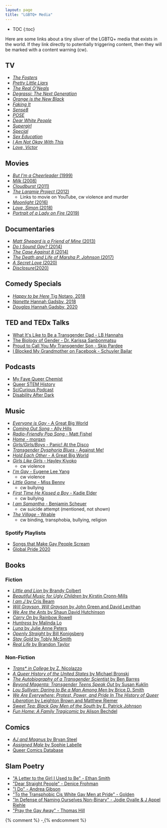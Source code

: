 ```yaml
---
layout: page
title: "LGBTQ+ Media"
---
```


* TOC
{:toc}

Here are some links about a tiny sliver of the LGBTQ+ media that exists in the
world.
If they link directly to potentially triggering content, then they will be
marked with a content warning (cw).

## TV
- [<i>The Fosters</i>](https://en.wikipedia.org/wiki/The_Fosters_(American_TV_series))
- [<i>Pretty Little Liars</i>](https://en.wikipedia.org/wiki/Pretty_Little_Liars)
- [<i>The Real O'Neals</i>](https://en.wikipedia.org/wiki/The_Real_O%27Neals)
- [<i>Degrassi: The Next Generation</i>](https://en.wikipedia.org/wiki/Degrassi:_The_Next_Generation)
- [<i>Orange is the New Black</i>](https://en.wikipedia.org/wiki/Orange_Is_the_New_Black)
- [<i>Faking It</i>](https://en.wikipedia.org/wiki/Faking_It_(American_TV_series))
- [<i>Sense8</i>](https://en.wikipedia.org/wiki/Sense8)
- [<i>POSE</i>](https://en.wikipedia.org/wiki/Pose_(TV_series))
- [<i>Dear White People</i>](https://en.wikipedia.org/wiki/Dear_White_People_(TV_series))
- [<i>Supergirl</i>](https://en.wikipedia.org/wiki/Supergirl_(TV_series))
- [<i>Special</i>](https://en.wikipedia.org/wiki/Special_(TV_series))
- [<i>Sex Education</i>](https://en.wikipedia.org/wiki/Sex_Education_(TV_series))
- [<i>I Am Not Okay With This</i>](https://en.wikipedia.org/wiki/I_Am_Not_Okay_with_This)
- [<i>Love, Victor</i>](https://en.wikipedia.org/wiki/Love,_Victor)

## Movies
- [<i>But I'm a Cheerleader</i> (1999)](https://en.wikipedia.org/wiki/But_I%27m_a_Cheerleader)
- [<i>Milk</i> (2008)](https://en.wikipedia.org/wiki/Milk_(2008_American_film))
- [<i>Cloudburst</i> (2011)](https://en.wikipedia.org/wiki/Cloudburst_(2011_film))
- [<i>The Laramie Project</i> (2012)](https://www.youtube.com/watch?v=u1qiTmF0p4A)
    - Links to movie on YouTube, cw violence and murder
- [<i>Moonlight</i> (2016)](https://en.wikipedia.org/wiki/Moonlight_(2016_film))
- [<i>Love, Simon</i> (2018)](https://en.wikipedia.org/wiki/Love,_Simon)
- [<i>Portrait of a Lady on Fire</i> (2019)](https://en.wikipedia.org/wiki/Portrait_of_a_Lady_on_Fire)

## Documentaries
- [<i>Matt Shepard is a Friend of Mine</i> (2013)](https://mattshepardisafriendofmine.com/)
- [<i>Do I Sound Gay?</i> (2014)](https://en.wikipedia.org/wiki/Do_I_Sound_Gay%3F)
- [<i>The Case Against 8</i> (2014)](https://en.wikipedia.org/wiki/The_Case_Against_8)
- [<i>The Death and Life of Marsha P. Johnson</i> (2017)](https://www.imdb.com/title/tt5233558/)
- [<i>A Secret Love</i> (2020)](https://en.wikipedia.org/wiki/A_Secret_Love)
- [<i>Disclosure</i>(2020)](http://www.disclosurethemovie.com/)

## Comedy Specials
- [<i>Happy to be Here</i> Tig Notaro, 2018](https://www.imdb.com/title/tt8342946/)
- [<i>Nanette</i> Hannah Gadsby, 2018](https://en.wikipedia.org/wiki/Nanette_(show))
- [<i>Douglas</i> Hannah Gadsby, 2020](https://en.wikipedia.org/wiki/Hannah_Gadsby:_Douglas)

## TED and TEDx Talks
- [What It's Like to Be a Transgender Dad - LB Hannahs](https://www.ted.com/talks/lb_hannahs_what_it_s_like_to_be_a_transgender_dad?language=en)
- [The Biology of Gender - Dr. Karissa Sanbonmatsu](https://www.ted.com/talks/karissa_sanbonmatsu_the_biology_of_gender_from_dna_to_the_brain?language=en)
- [Proud to Call You My Transgender Son - Skip Pardee](https://www.youtube.com/watch?v=GW8Plf_IXGs)
- [I Blocked My Grandmother on Facebook - Schuyler Bailar](https://www.youtube.com/watch?v=zstj8g0ctRM)

## Podcasts
- [My Fave Queer Chemist](https://www.stitcher.com/podcast/my-fave-queer-chemist/e/67457673)
- [Queer STEM History](https://player.whooshkaa.com/shows/queer-stem-history)
- [SciCurious Podcast](https://www.scicurious.co.uk/)
- [Disability After Dark](https://www.stitcher.com/podcast/andrew-gurza/disabilityafterdark)

## Music
- [<i>Everyone is Gay</i> - A Great Big World](https://www.youtube.com/watch?v=0VG1bj4Lj1Q)
- [<i>Coming Out Song</i> - Ally Hills](https://www.youtube.com/watch?v=z3ECU6xtp68)
- [<i>Radio-Friendly Pop Song</i> - Matt Fishel](https://www.youtube.com/watch?v=ogsbUiSY2TU)
- [<i>Home</i> - morgxn](https://www.youtube.com/watch?v=rpbbuI2jndE)
- [<i>Girls/Girls/Boys</i> - Panic! At the Disco](https://www.youtube.com/watch?v=Yk8jV7r6VMk)
- [<i>Transgender Dysphoria Blues</i> - Against Me!](https://www.youtube.com/watch?v=9K7PWLzdzP4)
- [<i>Hold Each Other</i> - A Great Big World](https://www.youtube.com/watch?v=hx5P6WJLxHw)
- [<i>Girls Like Girls</i> - Hayley Kiyoko](https://www.youtube.com/watch?v=I0MT8SwNa_U)
    - cw violence
- [<i>I'm Gay</i> - Eugene Lee Yang](https://www.youtube.com/watch?v=qpipLfMiaYU)
    - cw violence
- [<i>Little Game</i> - Miss Benny](https://www.youtube.com/watch?v=WNr3x1kVVEc)
    - cw bullying
- [<i>First Time He Kissed a Boy</i> - Kadie Elder](https://www.youtube.com/watch?v=et8R5fZOARo)
    - cw bullying
- [<i>I am Samantha</i> - Benjamin Scheuer](https://www.youtube.com/watch?v=tQWwpzck8Tk)
    - cw suicide attempt (mentioned, not shown)
- [<i>The Village</i> - Wrable](https://www.youtube.com/watch?v=tilsrO-3gcQ)
    - cw binding, transphobia, bullying, religion

### Spotify Playlists
- [Songs that Make Gay People Scream](https://open.spotify.com/playlist/4jkkbPU4q2Fn9OAwkGoSfo?si=--kE2jdpQrm_Ar0OLfH-pA)
- [Global Pride 2020](https://open.spotify.com/playlist/0HuloRIml4hNBlJhCVWe1T?si=ifwmqehhQG6IcUteLisSuA)

## Books

### Fiction
- [<i>Little and Lion</i> by Brandy Colbert](https://www.goodreads.com/book/show/25062038-little-lion)
- [<i>Beautiful Music for Ugly Children</i> by Kirstin Cronn-Mills](https://www.goodreads.com/book/show/13221769-beautiful-music-for-ugly-children)
- [<i>I am J</i> by Cris Beam](https://www.goodreads.com/book/show/8140535-i-am-j)
- [<i>Will Grayson, Will Grayson</i> by John Green and David Levithan](https://www.goodreads.com/book/show/6567017-will-grayson-will-grayson)
- [<i>We Are the Ants</i> by Shaun David Hutchinson](https://www.goodreads.com/book/show/23677341-we-are-the-ants)
- [<i>Carry On</i> by Rainbow Rowell](https://www.goodreads.com/book/show/32768522-carry-on)
- [<i>Huntress</i> by Malinda Lo](https://www.goodreads.com/book/show/9415946-huntress)
- [<i>Luna</i> by Julie Anne Peters](https://www.goodreads.com/book/show/316445.Luna)
- [<i>Openly Straight</i> by Bill Konigsberg](https://www.goodreads.com/book/show/16100972-openly-straight)
- [<i>Stay Gold</i> by Tobly McSmith](https://www.goodreads.com/book/show/45306326-stay-gold)
- [<i>Real Life</i> by Brandon Taylor](https://www.goodreads.com/book/show/46263943-real-life)

### Non-Fiction
- [<i>Trans* in College</i> by Z. Nicolazzo](https://www.goodreads.com/book/show/30148613-trans-in-college)
- [<i>A Queer History of the United States</i> by Michael Bronski](https://www.goodreads.com/book/show/10065595-a-queer-history-of-the-united-states)
- [<i>The Autobiography of a Transgender Scientist</i> by Ben Barres](https://www.goodreads.com/book/show/39644215-the-autobiography-of-a-transgender-scientist)
- [<i>Beyond Magenta: Transgender Teens Speak Out</i> by Susan Kuklin](https://www.goodreads.com/book/show/18166920-beyond-magenta)
- [<i>Lou Sullivan: Daring to Be a Man Among Men</i> by Brice D. Smith](https://www.goodreads.com/book/show/34437299-lou-sullivan)
- [<i>We Are Everywhere: Protest, Power, and Pride In The History of Queer Liberation</i> by Leighton Brown and Matthew Riemer ](https://www.goodreads.com/book/show/41429532-we-are-everywhere)
- [<i>Sweet Tea: Black Gay Men of the South</i> by E. Patrick Johnson](https://www.goodreads.com/book/show/3328046-sweet-tea)
- [<i>Fun Home: A Family Tragicomic</i> by Alison Bechdel](https://www.goodreads.com/book/show/26135825-fun-home)

## Comics
- [<i>AJ and Magnus</i> by Bryan Steel](https://ajandmagnus.com/)
- [<i>Assigned Male</i> by Sophie Labelle](https://www.facebook.com/assignedmale/)
- [Queer Comics Database](http://queercomicsdatabase.com/)

## Slam Poetry
- ["A Letter to the Girl I Used to Be" - Ethan Smith](https://www.youtube.com/watch?v=Lkn06Y8prDU)
- ["Dear Straight People" - Denice Frohman](https://www.youtube.com/watch?v=5frn8TAlew0)
- ["I Do" - Andrea Gibson](https://www.youtube.com/watch?v=GoWNnt4Fdh4)
- ["To the Transphobic Cis White Gay Men at Pride" - Golden](https://www.youtube.com/watch?v=KnXhH5yWoG8)
- ["In Defense of Naming Ourselves Non-Binary" - Jodie Ovalle & J Appel Riehle](https://www.youtube.com/watch?v=KrF3DDsMO6g&t=2m)
- ["Pray the Gay Away" - Thomas Hill](https://www.youtube.com/watch?v=iODmaVcZ0E0)

{% comment %}
-[<i> </i>]()
{% endcomment %}
